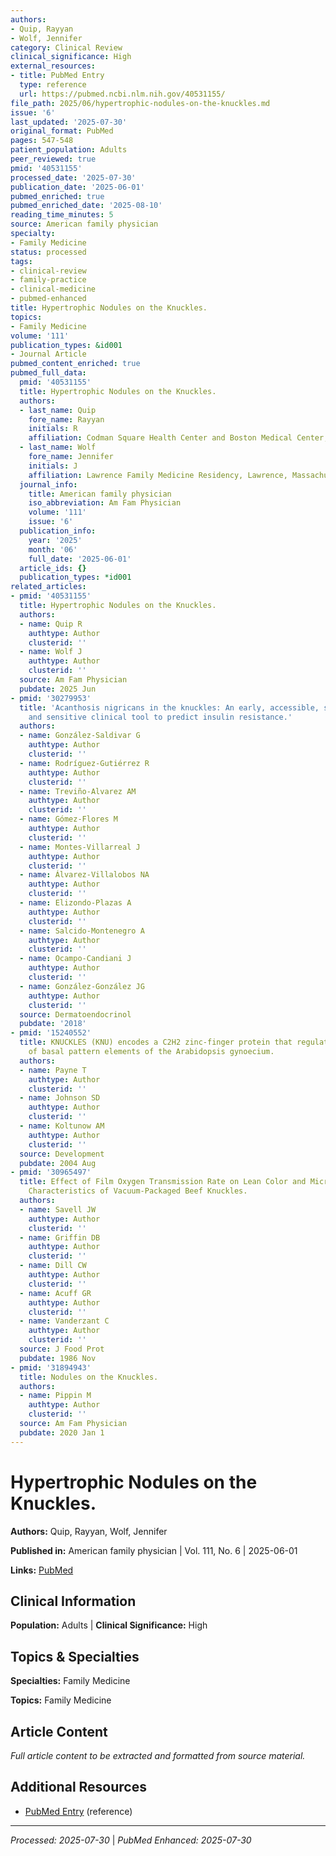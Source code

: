 ```yaml
---
authors:
- Quip, Rayyan
- Wolf, Jennifer
category: Clinical Review
clinical_significance: High
external_resources:
- title: PubMed Entry
  type: reference
  url: https://pubmed.ncbi.nlm.nih.gov/40531155/
file_path: 2025/06/hypertrophic-nodules-on-the-knuckles.md
issue: '6'
last_updated: '2025-07-30'
original_format: PubMed
pages: 547-548
patient_population: Adults
peer_reviewed: true
pmid: '40531155'
processed_date: '2025-07-30'
publication_date: '2025-06-01'
pubmed_enriched: true
pubmed_enriched_date: '2025-08-10'
reading_time_minutes: 5
source: American family physician
specialty:
- Family Medicine
status: processed
tags:
- clinical-review
- family-practice
- clinical-medicine
- pubmed-enhanced
title: Hypertrophic Nodules on the Knuckles.
topics:
- Family Medicine
volume: '111'
publication_types: &id001
- Journal Article
pubmed_content_enriched: true
pubmed_full_data:
  pmid: '40531155'
  title: Hypertrophic Nodules on the Knuckles.
  authors:
  - last_name: Quip
    fore_name: Rayyan
    initials: R
    affiliation: Codman Square Health Center and Boston Medical Center, Boston, Massachusetts.
  - last_name: Wolf
    fore_name: Jennifer
    initials: J
    affiliation: Lawrence Family Medicine Residency, Lawrence, Massachusetts.
  journal_info:
    title: American family physician
    iso_abbreviation: Am Fam Physician
    volume: '111'
    issue: '6'
  publication_info:
    year: '2025'
    month: '06'
    full_date: '2025-06-01'
  article_ids: {}
  publication_types: *id001
related_articles:
- pmid: '40531155'
  title: Hypertrophic Nodules on the Knuckles.
  authors:
  - name: Quip R
    authtype: Author
    clusterid: ''
  - name: Wolf J
    authtype: Author
    clusterid: ''
  source: Am Fam Physician
  pubdate: 2025 Jun
- pmid: '30279953'
  title: 'Acanthosis nigricans in the knuckles: An early, accessible, straightforward,
    and sensitive clinical tool to predict insulin resistance.'
  authors:
  - name: González-Saldivar G
    authtype: Author
    clusterid: ''
  - name: Rodríguez-Gutiérrez R
    authtype: Author
    clusterid: ''
  - name: Treviño-Alvarez AM
    authtype: Author
    clusterid: ''
  - name: Gómez-Flores M
    authtype: Author
    clusterid: ''
  - name: Montes-Villarreal J
    authtype: Author
    clusterid: ''
  - name: Álvarez-Villalobos NA
    authtype: Author
    clusterid: ''
  - name: Elizondo-Plazas A
    authtype: Author
    clusterid: ''
  - name: Salcido-Montenegro A
    authtype: Author
    clusterid: ''
  - name: Ocampo-Candiani J
    authtype: Author
    clusterid: ''
  - name: González-González JG
    authtype: Author
    clusterid: ''
  source: Dermatoendocrinol
  pubdate: '2018'
- pmid: '15240552'
  title: KNUCKLES (KNU) encodes a C2H2 zinc-finger protein that regulates development
    of basal pattern elements of the Arabidopsis gynoecium.
  authors:
  - name: Payne T
    authtype: Author
    clusterid: ''
  - name: Johnson SD
    authtype: Author
    clusterid: ''
  - name: Koltunow AM
    authtype: Author
    clusterid: ''
  source: Development
  pubdate: 2004 Aug
- pmid: '30965497'
  title: Effect of Film Oxygen Transmission Rate on Lean Color and Microbiological
    Characteristics of Vacuum-Packaged Beef Knuckles.
  authors:
  - name: Savell JW
    authtype: Author
    clusterid: ''
  - name: Griffin DB
    authtype: Author
    clusterid: ''
  - name: Dill CW
    authtype: Author
    clusterid: ''
  - name: Acuff GR
    authtype: Author
    clusterid: ''
  - name: Vanderzant C
    authtype: Author
    clusterid: ''
  source: J Food Prot
  pubdate: 1986 Nov
- pmid: '31894943'
  title: Nodules on the Knuckles.
  authors:
  - name: Pippin M
    authtype: Author
    clusterid: ''
  source: Am Fam Physician
  pubdate: 2020 Jan 1
---
```


# Hypertrophic Nodules on the Knuckles.

**Authors:** Quip, Rayyan, Wolf, Jennifer

**Published in:** American family physician | Vol. 111, No. 6 | 2025-06-01

**Links:** [PubMed](https://pubmed.ncbi.nlm.nih.gov/40531155/)

## Clinical Information

**Population:** Adults | **Clinical Significance:** High

## Topics & Specialties

**Specialties:** Family Medicine

**Topics:** Family Medicine

## Article Content

*Full article content to be extracted and formatted from source material.*

## Additional Resources

- [PubMed Entry](https://pubmed.ncbi.nlm.nih.gov/40531155/) (reference)

---

*Processed: 2025-07-30* | *PubMed Enhanced: 2025-07-30*
